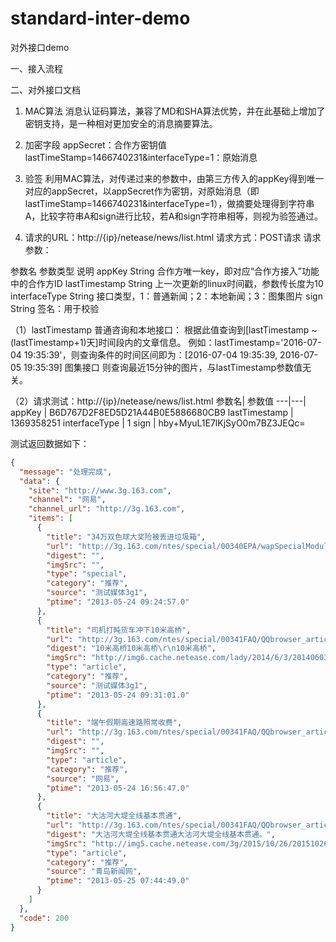 # standard-inter-demo
对外接口demo

一、接入流程



二、对外接口文档

1. MAC算法
消息认证码算法，兼容了MD和SHA算法优势，并在此基础上增加了密钥支持，是一种相对更加安全的消息摘要算法。

2. 加密字段
appSecret：合作方密钥值
lastTimeStamp=1466740231&interfaceType=1：原始消息

3. 验签
利用MAC算法，对传递过来的参数中，由第三方传入的appKey得到唯一对应的appSecret，以appSecret作为密钥，对原始消息（即lastTimeStamp=1466740231&interfaceType=1），做摘要处理得到字符串A，比较字符串A和sign进行比较，若A和sign字符串相等，则视为验签通过。

4. 请求的URL：http://{ip}/netease/news/list.html
请求方式：POST请求
请求参数：

 参数名	参数类型	说明
 appKey	 String	 合作方唯一key，即对应“合作方接入”功能中的合作方ID
 lastTimestamp	 String	 上一次更新的linux时间戳，参数传长度为10
 interfaceType	 String	 接口类型，1：普通新闻；2：本地新闻；3：图集图片
 sign	 String	 签名：用于校验

（1）lastTimestamp
普通咨询和本地接口：
根据此值查询到[lastTimestamp ~ (lastTimestamp+1)天]时间段内的文章信息。
例如：lastTimestamp='2016-07-04 19:35:39'，则查询条件的时间区间即为：[2016-07-04 19:35:39, 2016-07-05 19:35:39]
图集接口
则查询最近15分钟的图片，与lastTimestamp参数值无关。

（2）请求测试：http://{ip}/netease/news/list.html
 参数名|	参数值
 ---|---|
 appKey	| B6D767D2F8ED5D21A44B0E5886680CB9
 lastTimestamp	| 1369358251
 interfaceType	| 1
 sign	| hby+MyuL1E7lKjSyO0m7BZ3JEQc=

测试返回数据如下：
```json
{
  "message": "处理完成",
  "data": {
    "site": "http://www.3g.163.com",
    "channel": "网易",
    "channel_url": "http://3g.163.com",
    "items": [
      {
        "title": "34万双色球大奖险被丢进垃圾箱",
        "url": "http://3g.163.com/ntes/special/00340EPA/wapSpecialModule.html?qd=yidong?sid=S1447212645197",
        "digest": "",
        "imgSrc": "",
        "type": "special",
        "category": "推荐",
        "source": "测试媒体3g1",
        "ptime": "2013-05-24 09:24:57.0"
      },
      {
        "title": "司机打盹货车冲下10米高桥",
        "url": "http://3g.163.com/ntes/special/00341FAQ/QQbrowser_article.html?qd=yidong&docid=8VKMUH640402001B",
        "digest": "10米高桥10米高桥\r\n10米高桥",
        "imgSrc": "http://img6.cache.netease.com/lady/2014/6/3/201406031036142ae09.jpg",
        "type": "article",
        "category": "推荐",
        "source": "测试媒体3g1",
        "ptime": "2013-05-24 09:31:01.0"
      },
      {
        "title": "端午假期高速路照常收费",
        "url": "http://3g.163.com/ntes/special/00341FAQ/QQbrowser_article.html?qd=yidong&docid=8VLGEOHB0402001B",
        "digest": "",
        "imgSrc": "",
        "type": "article",
        "category": "推荐",
        "source": "网易",
        "ptime": "2013-05-24 16:56:47.0"
      },
      {
        "title": "大沽河大堤全线基本贯通",
        "url": "http://3g.163.com/ntes/special/00341FAQ/QQbrowser_article.html?qd=yidong&docid=8VN38PVV0402001B",
        "digest": "大沽河大堤全线基本贯通大沽河大堤全线基本贯通。",
        "imgSrc": "http://img5.cache.netease.com/3g/2015/10/26/20151026123056c0d46.jpg",
        "type": "article",
        "category": "推荐",
        "source": "青岛新闻网",
        "ptime": "2013-05-25 07:44:49.0"
      }
    ]
  },
  "code": 200
}
```


